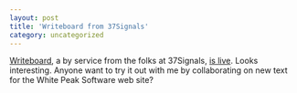 ```yaml
---
layout: post
title: 'Writeboard from 37Signals'
category: uncategorized
---
```


[Writeboard](http://www.writeboard.com/), a by service from the folks at 37Signals, [is live](http://37signals.com/svn/archives2/writeboard_is_live.php).  Looks interesting.  Anyone want to try it out with me by collaborating on new text for the White Peak Software web site?

